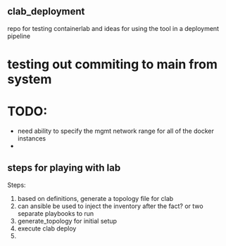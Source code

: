 ## clab_deployment
repo for testing containerlab and ideas for using the tool in a deployment pipeline

# testing out commiting to main from system


# TODO: 
- need ability to specify the mgmt network range for all of the docker instances
- 

## steps for playing with lab
Steps:
1. based on definitions, generate a topology file for clab
2. can ansible be used to inject the inventory after the fact? or two separate playbooks to run 
3. generate_topology for initial setup
4. execute clab deploy
5. 

